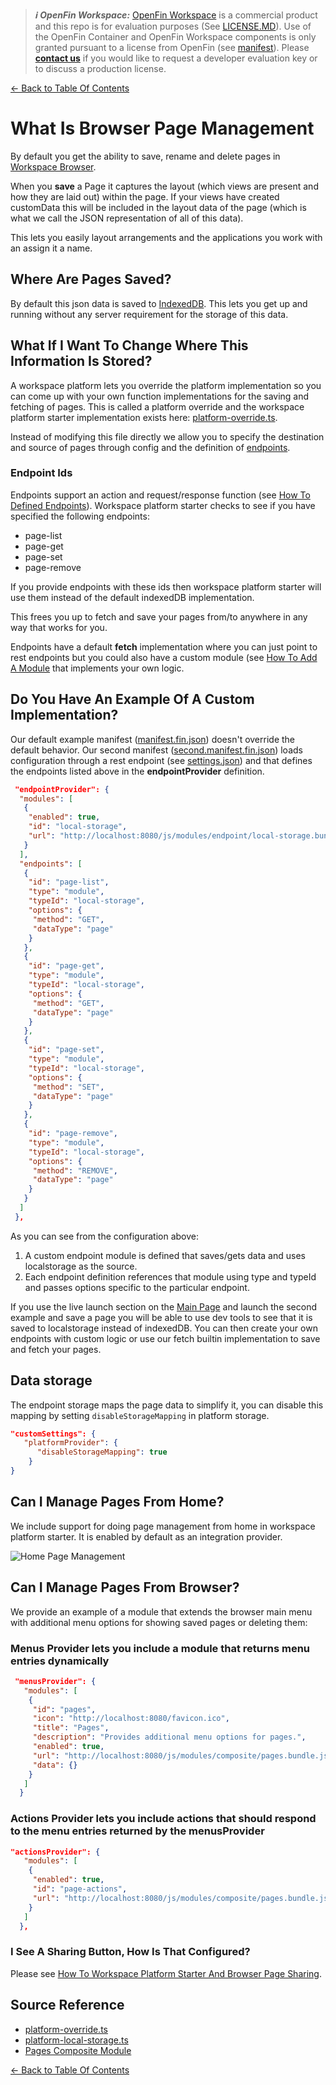 > **_:information_source: OpenFin Workspace:_** [OpenFin Workspace](https://www.openfin.co/workspace/) is a commercial product and this repo is for evaluation purposes (See [LICENSE.MD](../LICENSE.MD)). Use of the OpenFin Container and OpenFin Workspace components is only granted pursuant to a license from OpenFin (see [manifest](../public/manifest.fin.json)). Please [**contact us**](https://www.openfin.co/workspace/poc/) if you would like to request a developer evaluation key or to discuss a production license.

[<- Back to Table Of Contents](../README.md)

# What Is Browser Page Management

By default you get the ability to save, rename and delete pages in [Workspace Browser](./how-to-customize-browser.md).

When you **save** a Page it captures the layout (which views are present and how they are laid out) within the page. If your views have created customData this will be included in the layout data of the page (which is what we call the JSON representation of all of this data).

This lets you easily layout arrangements and the applications you work with an assign it a name.

## Where Are Pages Saved?

By default this json data is saved to [IndexedDB](https://developer.mozilla.org/en-US/docs/Web/API/IndexedDB_API). This lets you get up and running without any server requirement for the storage of this data.

## What If I Want To Change Where This Information Is Stored?

A workspace platform lets you override the platform implementation so you can come up with your own function implementations for the saving and fetching of pages. This is called a platform override and the workspace platform starter implementation exists here: [platform-override.ts](../client/src/framework/platform/platform-override.ts).

Instead of modifying this file directly we allow you to specify the destination and source of pages through config and the definition of [endpoints](./how-to-define-endpoints.md).

### Endpoint Ids

Endpoints support an action and request/response function (see [How To Defined Endpoints](./how-to-define-endpoints.md)). Workspace platform starter checks to see if you have specified the following endpoints:

- page-list
- page-get
- page-set
- page-remove

If you provide endpoints with these ids then workspace platform starter will use them instead of the default indexedDB implementation.

This frees you up to fetch and save your pages from/to anywhere in any way that works for you.

Endpoints have a default **fetch** implementation where you can just point to rest endpoints but you could also have a custom module (see [How To Add A Module](./how-to-add-a-module.md) that implements your own logic.

## Do You Have An Example Of A Custom Implementation?

Our default example manifest ([manifest.fin.json](../public/manifest.fin.json)) doesn't override the default behavior. Our second manifest ([second.manifest.fin.json](../public/second.manifest.fin.json)) loads configuration through a rest endpoint (see [settings.json](../public/settings.json)) and that defines the endpoints listed above in the **endpointProvider** definition.

```json
 "endpointProvider": {
  "modules": [
   {
    "enabled": true,
    "id": "local-storage",
    "url": "http://localhost:8080/js/modules/endpoint/local-storage.bundle.js"
   }
  ],
  "endpoints": [
   {
    "id": "page-list",
    "type": "module",
    "typeId": "local-storage",
    "options": {
     "method": "GET",
     "dataType": "page"
    }
   },
   {
    "id": "page-get",
    "type": "module",
    "typeId": "local-storage",
    "options": {
     "method": "GET",
     "dataType": "page"
    }
   },
   {
    "id": "page-set",
    "type": "module",
    "typeId": "local-storage",
    "options": {
     "method": "SET",
     "dataType": "page"
    }
   },
   {
    "id": "page-remove",
    "type": "module",
    "typeId": "local-storage",
    "options": {
     "method": "REMOVE",
     "dataType": "page"
    }
   }
  ]
 },
```

As you can see from the configuration above:

1. A custom endpoint module is defined that saves/gets data and uses localstorage as the source.
2. Each endpoint definition references that module using type and typeId and passes options specific to the particular endpoint.

If you use the live launch section on the [Main Page](../README.md) and launch the second example and save a page you will be able to use dev tools to see that it is saved to localstorage instead of indexedDB. You can then create your own endpoints with custom logic or use our fetch builtin implementation to save and fetch your pages.

## Data storage

The endpoint storage maps the page data to simplify it, you can disable this mapping by setting `disableStorageMapping` in platform storage.

```json
"customSettings": {
   "platformProvider": {
      "disableStorageMapping": true
    }
}
```

## Can I Manage Pages From Home?

We include support for doing page management from home in workspace platform starter. It is enabled by default as an integration provider.

![Home Page Management](./assets/home-page-management.png)

## Can I Manage Pages From Browser?

We provide an example of a module that extends the browser main menu with additional menu options for showing saved pages or deleting them:

### Menus Provider lets you include a module that returns menu entries dynamically

```json
 "menusProvider": {
   "modules": [
    {
     "id": "pages",
     "icon": "http://localhost:8080/favicon.ico",
     "title": "Pages",
     "description": "Provides additional menu options for pages.",
     "enabled": true,
     "url": "http://localhost:8080/js/modules/composite/pages.bundle.js",
     "data": {}
    }
   ]
  }
```

### Actions Provider lets you include actions that should respond to the menu entries returned by the menusProvider

```json
"actionsProvider": {
   "modules": [
    {
     "enabled": true,
     "id": "page-actions",
     "url": "http://localhost:8080/js/modules/composite/pages.bundle.js"
    }
   ]
  },
```

### I See A Sharing Button, How Is That Configured?

Please see [How To Workspace Platform Starter And Browser Page Sharing](./how-to-workspace-platform-starter-browser-page-sharing.md).

## Source Reference

- [platform-override.ts](../client/src/framework/platform/platform-override.ts)
- [platform-local-storage.ts](../client/src/modules/endpoint/local-storage/platform-local-storage.ts)
- [Pages Composite Module](../client/src/modules/composite/pages/)

[<- Back to Table Of Contents](../README.md)
